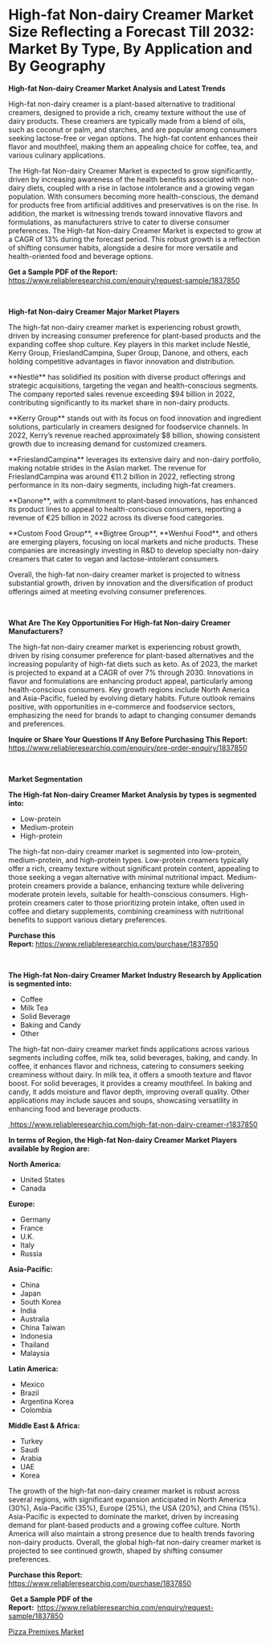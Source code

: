 <p><h1>High-fat Non-dairy Creamer Market Size Reflecting a Forecast Till 2032: Market By Type, By Application and By Geography</h1></p><p><strong>High-fat Non-dairy Creamer Market Analysis and Latest Trends</strong></p>
<p><p>High-fat non-dairy creamer is a plant-based alternative to traditional creamers, designed to provide a rich, creamy texture without the use of dairy products. These creamers are typically made from a blend of oils, such as coconut or palm, and starches, and are popular among consumers seeking lactose-free or vegan options. The high-fat content enhances their flavor and mouthfeel, making them an appealing choice for coffee, tea, and various culinary applications.</p><p>The High-fat Non-dairy Creamer Market is expected to grow significantly, driven by increasing awareness of the health benefits associated with non-dairy diets, coupled with a rise in lactose intolerance and a growing vegan population. With consumers becoming more health-conscious, the demand for products free from artificial additives and preservatives is on the rise. In addition, the market is witnessing trends toward innovative flavors and formulations, as manufacturers strive to cater to diverse consumer preferences. The High-fat Non-dairy Creamer Market is expected to grow at a CAGR of 13% during the forecast period. This robust growth is a reflection of shifting consumer habits, alongside a desire for more versatile and health-oriented food and beverage options.</p></p>
<p><strong>Get a Sample PDF of the Report:&nbsp;</strong> <a href="https://www.reliableresearchiq.com/enquiry/request-sample/1837850?utm_campaign=2442&utm_medium=2&utm_source=Github&utm_content=ia&utm_term=15022025&utm_id=high-fat-non-dairy-creamer">https://www.reliableresearchiq.com/enquiry/request-sample/1837850</a></p>
<p>&nbsp;</p>
<p><strong>High-fat Non-dairy Creamer Major Market Players</strong></p>
<p><p>The high-fat non-dairy creamer market is experiencing robust growth, driven by increasing consumer preference for plant-based products and the expanding coffee shop culture. Key players in this market include Nestlé, Kerry Group, FrieslandCampina, Super Group, Danone, and others, each holding competitive advantages in flavor innovation and distribution.</p><p>**Nestlé** has solidified its position with diverse product offerings and strategic acquisitions, targeting the vegan and health-conscious segments. The company reported sales revenue exceeding $94 billion in 2022, contributing significantly to its market share in non-dairy products.</p><p>**Kerry Group** stands out with its focus on food innovation and ingredient solutions, particularly in creamers designed for foodservice channels. In 2022, Kerry’s revenue reached approximately $8 billion, showing consistent growth due to increasing demand for customized creamers.</p><p>**FrieslandCampina** leverages its extensive dairy and non-dairy portfolio, making notable strides in the Asian market. The revenue for FrieslandCampina was around €11.2 billion in 2022, reflecting strong performance in its non-dairy segments, including high-fat creamers.</p><p>**Danone**, with a commitment to plant-based innovations, has enhanced its product lines to appeal to health-conscious consumers, reporting a revenue of €25 billion in 2022 across its diverse food categories. </p><p>**Custom Food Group**, **Bigtree Group**, **Wenhui Food**, and others are emerging players, focusing on local markets and niche products. These companies are increasingly investing in R&D to develop specialty non-dairy creamers that cater to vegan and lactose-intolerant consumers.</p><p>Overall, the high-fat non-dairy creamer market is projected to witness substantial growth, driven by innovation and the diversification of product offerings aimed at meeting evolving consumer preferences.</p></p>
<p>&nbsp;</p>
<p><strong>What Are The Key Opportunities For High-fat Non-dairy Creamer Manufacturers?</strong></p>
<p><p>The high-fat non-dairy creamer market is experiencing robust growth, driven by rising consumer preference for plant-based alternatives and the increasing popularity of high-fat diets such as keto. As of 2023, the market is projected to expand at a CAGR of over 7% through 2030. Innovations in flavor and formulations are enhancing product appeal, particularly among health-conscious consumers. Key growth regions include North America and Asia-Pacific, fueled by evolving dietary habits. Future outlook remains positive, with opportunities in e-commerce and foodservice sectors, emphasizing the need for brands to adapt to changing consumer demands and preferences.</p></p>
<p><strong>Inquire or Share Your Questions If Any Before Purchasing This Report:</strong> <a href="https://www.reliableresearchiq.com/enquiry/pre-order-enquiry/1837850?utm_campaign=2442&utm_medium=2&utm_source=Github&utm_content=ia&utm_term=15022025&utm_id=high-fat-non-dairy-creamer">https://www.reliableresearchiq.com/enquiry/pre-order-enquiry/1837850</a></p>
<p>&nbsp;</p>
<p><strong>Market Segmentation</strong></p>
<p><strong>The High-fat Non-dairy Creamer Market Analysis by types is segmented into:</strong></p>
<p><ul><li>Low-protein</li><li>Medium-protein</li><li>High-protein</li></ul></p>
<p><p>The high-fat non-dairy creamer market is segmented into low-protein, medium-protein, and high-protein types. Low-protein creamers typically offer a rich, creamy texture without significant protein content, appealing to those seeking a vegan alternative with minimal nutritional impact. Medium-protein creamers provide a balance, enhancing texture while delivering moderate protein levels, suitable for health-conscious consumers. High-protein creamers cater to those prioritizing protein intake, often used in coffee and dietary supplements, combining creaminess with nutritional benefits to support various dietary preferences.</p></p>
<p><strong>Purchase this Report:&nbsp;</strong><a href="https://www.reliableresearchiq.com/purchase/1837850?utm_campaign=2442&utm_medium=2&utm_source=Github&utm_content=ia&utm_term=15022025&utm_id=high-fat-non-dairy-creamer">https://www.reliableresearchiq.com/purchase/1837850</a></p>
<p>&nbsp;</p>
<p><strong>The High-fat Non-dairy Creamer Market Industry Research by Application is segmented into:</strong></p>
<p><ul><li>Coffee</li><li>Milk Tea</li><li>Solid Beverage</li><li>Baking and Candy</li><li>Other</li></ul></p>
<p><p>The high-fat non-dairy creamer market finds applications across various segments including coffee, milk tea, solid beverages, baking, and candy. In coffee, it enhances flavor and richness, catering to consumers seeking creaminess without dairy. In milk tea, it offers a smooth texture and flavor boost. For solid beverages, it provides a creamy mouthfeel. In baking and candy, it adds moisture and flavor depth, improving overall quality. Other applications may include sauces and soups, showcasing versatility in enhancing food and beverage products.</p></p>
<p><a href="https://www.reliableresearchiq.com/high-fat-non-dairy-creamer-r1837850?utm_campaign=2442&utm_medium=2&utm_source=Github&utm_content=ia&utm_term=15022025&utm_id=high-fat-non-dairy-creamer">&nbsp;https://www.reliableresearchiq.com/high-fat-non-dairy-creamer-r1837850</a></p>
<p><strong>In terms of Region, the High-fat Non-dairy Creamer Market Players available by Region are:</strong></p>
<p>
    <p> <strong> North America: </strong>
        <ul>
            <li>United States</li>
            <li>Canada</li>
        </ul>
        </p> 
    <p> <strong> Europe: </strong>
        <ul>
            <li>Germany</li>
            <li>France</li>
            <li>U.K.</li>
            <li>Italy</li>
            <li>Russia</li>
        </ul>
        </p> 
    <p> <strong> Asia-Pacific: </strong>
        <ul>
            <li>China</li>
            <li>Japan</li>
            <li>South Korea</li>
            <li>India</li>
            <li>Australia</li>
            <li>China Taiwan</li>
            <li>Indonesia</li>
            <li>Thailand</li>
            <li>Malaysia</li>
        </ul>
        </p> 
    <p> <strong> Latin America: </strong>
        <ul>
            <li>Mexico</li>
            <li>Brazil</li>
            <li>Argentina Korea</li>
            <li>Colombia</li>
        </ul>
        </p> 
    <p> <strong> Middle East & Africa: </strong>
        <ul>
            <li>Turkey</li>
            <li>Saudi</li>
            <li>Arabia</li>
            <li>UAE</li>
            <li>Korea</li>
        </ul>
    </p>
    </p>
<p><p>The growth of the high-fat non-dairy creamer market is robust across several regions, with significant expansion anticipated in North America (30%), Asia-Pacific (35%), Europe (25%), the USA (20%), and China (15%). Asia-Pacific is expected to dominate the market, driven by increasing demand for plant-based products and a growing coffee culture. North America will also maintain a strong presence due to health trends favoring non-dairy products. Overall, the global high-fat non-dairy creamer market is projected to see continued growth, shaped by shifting consumer preferences.</p></p>
<p><strong>Purchase this Report: </strong><a href="https://www.reliableresearchiq.com/purchase/1837850?utm_campaign=2442&utm_medium=2&utm_source=Github&utm_content=ia&utm_term=15022025&utm_id=high-fat-non-dairy-creamer">https://www.reliableresearchiq.com/purchase/1837850</a></p>
<p>&nbsp;<strong>Get a Sample PDF of the Report:&nbsp;&nbsp;</strong><a href="https://www.reliableresearchiq.com/enquiry/request-sample/1837850?utm_campaign=2442&utm_medium=2&utm_source=Github&utm_content=ia&utm_term=15022025&utm_id=high-fat-non-dairy-creamer">https://www.reliableresearchiq.com/enquiry/request-sample/1837850</a></p>
<p><strong></strong></p>
<p><p><a href="https://github.com/chaturberville8181/Market-Research-Report-List-1/blob/main/pizza-premixes-market.md?utm_campaign=2442&utm_medium=2&utm_source=Github&utm_content=ia&utm_term=15022025&utm_id=high-fat-non-dairy-creamer">Pizza Premixes Market</a></p></p>